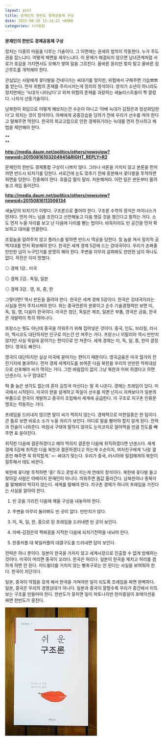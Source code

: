```yaml
---
layout: post
title: 문재인의 한반도 경제공동체 구상
date: 2015-08-16 13:14:21 +0900
categories: 시사칼럼
---
```

**문재인의 한반도 경제공동체 구상** 

  


정치는 다중의 마음을 다루는 기술이다. 그 이면에는 권세의 법칙이 작동한다. 누가 주도권을 잡느냐다. 어떻게 체면을 세우느냐다. 이 문제가 해결되지 않으면 남녀관계처럼 서로가 호감을 가지면서도 오해가 쌓여 일을 그르친다. 올바른 윤리만 찾지 말고 올바른 접근루트를 개척해야 한다. 

  


관심있는 사람에게 꽃다발을 건네다가는 싸대기를 맞지만, 위험에서 구해주면 기습뽀뽀를 받는다. 먼저 위험의 존재를 주지시키는게 정치의 정석이다. 양치기 소년이 아니라도 정치판에는 ‘늑대가 나타났다’고 외쳐 위험의 존재를 과장하는 새눌리스트들이 쫙 깔렸다. 나치식 선동기술이다. 

  


남북한이 회담으로 어떻게 해보자는건 수순이 아니고 ‘아베 늑대가 김정은과 정상회담한다’고 외치는 것이 정석이다. 아베에게 공중강습을 당하기 전에 우리가 선수를 쳐야 한다고 말해주면 먹힌다. 한국의 외교고립으로 인한 경제위기라는 늑대를 먼저 전시하고 해법을 제안해야 한다. 

**  
** 

**http://media.daum.net/politics/others/newsview?newsid=20150816103204945&RIGHT_REPLY=R2**

  


문재인의 한반도 경제통합 구상이 나쁘지 않다. 그러나 서론을 거치지 않고 본론을 먼저 까면 반드시 되치기를 당한다. 서로간에 눈도 맞추기 전에 흥분해서 꽃다발을 투척하면 외면을 당한다. 진중해야 한다. 호들갑 떨지 말라. 차분해져라. 이런 일은 판돈부터 올려놓고 게임 들어간다. 

  


**http://media.daum.net/politics/others/newsview?newsid=20150816113506134** 

  


새눌당의 되치기가 이렇다. 구조론으로 풀어야 한다. 구조론 수학의 정석은 마이너스가 먼저다. 먼저 어느 넘을 조진다고 선언해놓고 다음 챙길 것을 챙긴다고 말하는 거다. 소도 먼저 누울 자리를 보고 난 다음에 다리를 뻗는 법이다. 바둑이라도 빈 공간을 먼저 확보하고 대마를 연결한다. 

  


조질놈을 알려주지 않고 플러스를 말하면 반드시 역공을 당한다. 칠 놈을 쳐서 정치적 공백지대를 먼저 확보해야 한다. 한국은 세계 경제 5강에 드는 강대국이다. 우리가 손봐줄 만만한 넘이 누구인가를 분명히 해야 한다. 주변을 아무리 살펴봐도 만만한 넘이 하나도 없다. 작전은 이미 망했다. 

  


◎ 경제 1강.. 미국  
      
◎ 경제 2강.. 독일, 일본  
      
◎ 경제 3강.. 영, 프, 중, 한 

  


그렇다면? 역시 판돈을 올려야 한다. 한국은 세계 경제 5강이다. 한국은 강대국이라는 사실을 먼저 주지시켜야 한다. 위는 중국언론의 분류이고 순수 기술경쟁력만 보면 미, 독, 일, 영, 다음이 한국이다. 미국은 첨단, 독일은 제조, 일본은 부품, 영국은 금융, 한국은 개발력이 특히 뛰어나다. 

  


프랑스는 뭣도 아닌데 중국을 끼워주기 위해 집어넣은 것이다. 중국, 인도, 브라질, 러시아, 멕시코도 대단하지만 인구로 미는건 안 쳐주는 거다. 프랑스나 이탈리아 역시 만만치 않지만 사실 독일에 묻어가는 편이므로 안 쳐준다. 세계 경제는 미, 독, 일, 중, 한이 결정한다. 영국도 빠진다. 

  


영국이 대단하지만 실상 미국에 묻어가는 편이기 때문이다. 영국금융은 미국 월가의 전진기지에 불과하다. 먼저 경제 세계지도를 보여준 다음 북한을 우리의 만만한 착취대상으로 선포해야 씨가 먹히는 거다. 그런 바람잡이 없이 그냥 북한과 어찌 하겠다고 하면 넌센스다. 누구 맘대로?

  


떡 줄 놈은 생각도 없는데 혼자 김칫국 마신다는 말 꼭 나온다. 경제는 프레임이 있다. 미국에서 시작된다. 미국이 판을 설계하고 독일이 선수를 치면 넌지시 지켜보다가 일본의 부품으로 한국이 개발하고 중국이 조립해서 세계에 공급한다. 이 구조로 지구촌 인류문명호는 작동하는 거다. 

  


프레임을 드러내지 않으면 말이 씨가 먹히지 않는다. 경제적으로 미한일중은 한 팀이다. 큰 틀로 보면 비로소 소가 누울 자리가 보인다. 어디로 발을 뻗어야 할지 알게 된다. 전략과 전술이 나와준다. 마침내 구태여 말하지 않아도 눈치코치로 알아먹을 만큼 진도를 빼주면 표 쏟아진다. 

  


취직한 다음에 결혼하겠다고 해야 먹히지 결혼한 다음에 취직하겠다면 넌센스다. 세계 경제 5강에 취직한 다음 북한과 결혼하겠다고 하는게 수순이지, 여자친구에게 ‘나랑 결혼만 해주면 꼭 취직할게.’ <- 싸대기 맞는다. 우리가 중국, 러시아와 밀접해져야 북한이 질투해서 태도 바꾼다.

  


북한에 꽃다발 투척하면 ‘흥!’ 하고 콧방귀 끼는게 연애의 정석이다. 북한에 꽃다발 들고 찾아갈 사람은 아베이지 문재인이 아니다. 띄워주면 몸값 올라간다. 남북한이나 동북아를 말해봐야 먹히지 않는다. 세계를 말해야 한다. 지구촌 경제가 하나의 프레임을 가진다는 사실을 알아야 한다.

  


1) 빈 곳을 가리킨 다음에 채울 구상을 내놓아야 한다.  
      
2) 주변을 아무리 둘러봐도 빈 곳이 없다. 만만치가 않다.   
      
3) 미, 독, 일, 한, 중으로 된 프레임을 드러내면 빈 곳이 보인다.  
      
4) 아베-김정은의 짝짜꿍을 지적한 다음에 되치기전략을 내놔야 한다.  
      
5) 한중커플 대 북일커플의 대결구도를 드러내면 답이 보인다. 

  


전략은 하나 뿐이다. 일본이 한국을 거치지 않고 세계시장으로 진출할 수 없게 방해하는 것이다. 미국이 머리면 중국이 꼬리다. 한국은 허리다. 일본이 한국을 제치고 허리를 겸하게 하면 안 된다. 미드필더를 거치지 않는 뻥축구로는 안 된다는 사실을 보여줘야 한다. 한국이 지단이다.

  


일본, 중국이 약점을 갖게 해서 한국을 거쳐야만 일이 되도록 프레임을 짜면 완벽하다. 일본, 중국은 우리의 경쟁상대가 아니다. 일본과 중국이 잘할수록 우리가 중간에서 이득보는 구조를 만들어야 한다. 한반도가 뭉치면 일이 파토나지만 한미중일이 포메이션을 짜면 한반도가 뭉친다.

  



 <img src="files/attach/images/199/601/614/DSC01488.JPG" alt="DSC01488.JPG" width="300" height="419" />